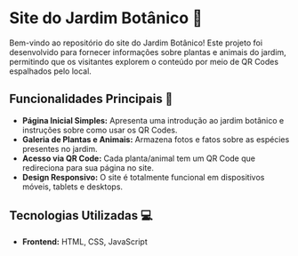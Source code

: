 # Site do Jardim Botânico 🌿

Bem-vindo ao repositório do site do Jardim Botânico! Este projeto foi desenvolvido para fornecer informações sobre plantas e animais do jardim, permitindo que os visitantes explorem o conteúdo por meio de QR Codes espalhados pelo local.

## Funcionalidades Principais 🚀

- **Página Inicial Simples:** Apresenta uma introdução ao jardim botânico e instruções sobre como usar os QR Codes.
- **Galeria de Plantas e Animais:** Armazena fotos e fatos sobre as espécies presentes no jardim.
- **Acesso via QR Code:** Cada planta/animal tem um QR Code que redireciona para sua página no site.
- **Design Responsivo:** O site é totalmente funcional em dispositivos móveis, tablets e desktops.

## Tecnologias Utilizadas 💻

- **Frontend:** HTML, CSS, JavaScript
